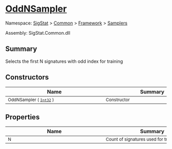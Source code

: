 # [OddNSampler](./OddNSampler.md)

Namespace: [SigStat]() > [Common](./../../README.md) > [Framework]() > [Samplers](./README.md)

Assembly: SigStat.Common.dll

## Summary
Selects the first N signatures with odd index for training

## Constructors

| Name | Summary | 
| --- | --- | 
| <sub>OddNSampler ( [`Int32`](https://docs.microsoft.com/en-us/dotnet/api/System.Int32) )</sub><div style="width: 290px">| <sub>Constructor</sub><div style="width: 290px">| <br>


## Properties

| Name | Summary | 
| --- | --- | 
| <sub>N</sub><div style="width: 290px">| <sub>Count of signatures used for training</sub><div style="width: 290px">| <br>


